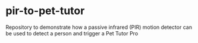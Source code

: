 # pir-to-pet-tutor
Repository to demonstrate how a passive infrared (PIR) motion detector can be used to detect a person and trigger a Pet Tutor Pro
